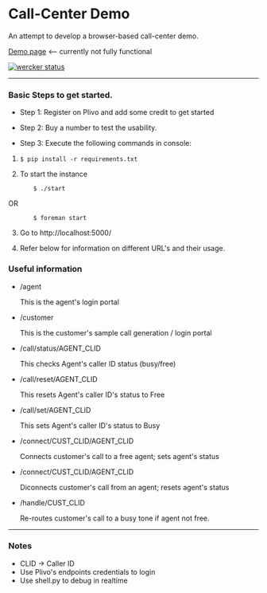 Call-Center Demo
================

An attempt to develop a browser-based call-center demo.

[Demo page](http://callcenter1.herokuapp.com/) <-- currently not fully functional

[![wercker status](https://app.wercker.com/status/87d785e8ae74f2f010b036369a4ae76c/m "wercker status")](https://app.wercker.com/project/bykey/87d785e8ae74f2f010b036369a4ae76c)

***

### Basic Steps to get started.

* Step 1: Register on Plivo and add some credit to get started

* Step 2: Buy a number to test the usability.

* Step 3: Execute the following commands in console:

1. ``` $ pip install -r requirements.txt ```

2. To start the instance
       
```
       $ ./start
```
OR 
```	 
       $ foreman start
```

3. Go to http://localhost:5000/

4. Refer below for information on different URL's and their usage.

### Useful information

- /agent
  
  This is the agent's login portal

- /customer

  This is the customer's sample call generation / login portal

- /call/status/AGENT_CLID
  
  This checks Agent's caller ID status (busy/free)

- /call/reset/AGENT_CLID

  This resets Agent's caller ID's status to Free

- /call/set/AGENT_CLID

  This sets Agent's caller ID's status to Busy

- /connect/CUST_CLID/AGENT_CLID

  Connects customer's call to a free agent; sets agent's status

- /connect/CUST_CLID/AGENT_CLID
  
  Diconnects customer's call from an agent; resets agent's status

- /handle/CUST_CLID
  
  Re-routes customer's call to a busy tone if agent not free.

***

### Notes

* CLID -> Caller ID
* Use Plivo's endpoints credentials to login
* Use shell.py to debug in realtime
